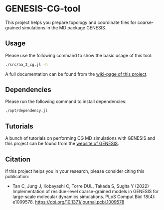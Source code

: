# GENESIS-CG-tool

This project helps you prepare topology and coordinate files for coarse-grained simulations in the MD package GENESIS.

## Usage

Please use the following command to show the basic usage of this tool:
```bash
./src/aa_2_cg.jl -h
```

A full documentation can be found from the [wiki-page of this project](https://github.com/noinil/genesis_cg_tools/wiki).

## Dependencies

Please run the following command to install dependencies:
```bash
./opt/dependency.jl
```

## Tutorials

A bunch of tutorials on performing CG MD simulations with GENESIS and this project can be found from the [website of GENESIS](https://www.r-ccs.riken.jp/labs/cbrt/tutorials2019/).

## Citation

If this project helps you in your research, please consider citing this publication:

- Tan C, Jung J, Kobayashi C, Torre DUL, Takada S, Sugita Y (2022) Implementation of residue-level coarse-grained models in GENESIS for large-scale molecular dynamics simulations. PLoS Comput Biol 18(4): e1009578. https://doi.org/10.1371/journal.pcbi.1009578

